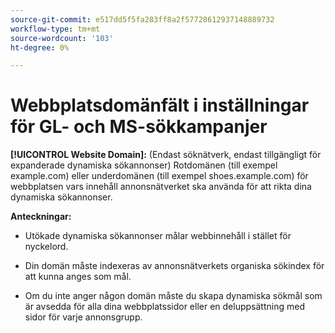```yaml
---
source-git-commit: e517dd5f5fa283ff8a2f57728612937148889732
workflow-type: tm+mt
source-wordcount: '103'
ht-degree: 0%

---
```

# Webbplatsdomänfält i inställningar för GL- och MS-sökkampanjer

**[!UICONTROL Website Domain]:** (Endast söknätverk, endast tillgängligt för expanderade dynamiska sökannonser) Rotdomänen (till exempel example.com) eller underdomänen (till exempel shoes.example.com) för webbplatsen vars innehåll annonsnätverket ska använda för att rikta dina dynamiska sökannonser.

**Anteckningar:**

* Utökade dynamiska sökannonser målar webbinnehåll i stället för nyckelord.

* Din domän måste indexeras av annonsnätverkets organiska sökindex för att kunna anges som mål.

* Om du inte anger någon domän måste du skapa dynamiska sökmål som är avsedda för alla dina webbplatssidor eller en deluppsättning med sidor för varje annonsgrupp.

